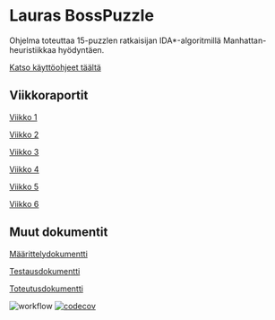 # Lauras BossPuzzle

Ohjelma toteuttaa 15-puzzlen ratkaisijan IDA*-algoritmillä Manhattan-heuristiikkaa hyödyntäen.

[Katso käyttöohjeet täältä](https://github.com/LauraACodes/LaurasBossPuzzle/blob/main/Dokumentaatio/kayttohjeet.md)

## Viikkoraportit

[Viikko 1](https://github.com/LauraACodes/LaurasBossPuzzle/blob/main/Dokumentaatio/Viikkoraportti1.md)

[Viikko 2](https://github.com/LauraACodes/LaurasBossPuzzle/blob/main/Dokumentaatio/Viikkoraportti2.md)

[Viikko 3](https://github.com/LauraACodes/LaurasBossPuzzle/blob/main/Dokumentaatio/Viikkoraportti3.md)

[Viikko 4](https://github.com/LauraACodes/LaurasBossPuzzle/blob/main/Dokumentaatio/Viikkoraportti4.md)

[Viikko 5](https://github.com/LauraACodes/LaurasBossPuzzle/blob/main/Dokumentaatio/Viikkoraportti5.md)

[Viikko 6](https://github.com/LauraACodes/LaurasBossPuzzle/blob/main/Dokumentaatio/Viikkoraportti6.md)


## Muut dokumentit

[Määrittelydokumentti](https://github.com/LauraACodes/LaurasBossPuzzle/blob/main/Dokumentaatio/Maarittelydokumentti.md)

[Testausdokumentti](https://github.com/LauraACodes/LaurasBossPuzzle/blob/main/Dokumentaatio/Testausdokumentti.md)

[Toteutusdokumentti](https://github.com/LauraACodes/LaurasBossPuzzle/blob/main/Dokumentaatio/Toteutusdokumentti.md)

![workflow](https://github.com/LauraACodes/LaurasBossPuzzle/workflows/Java%20CI%20with%20Gradle/badge.svg) [![codecov](https://codecov.io/gh/LauraACodes/LaurasBossPuzzle/branch/main/graph/badge.svg?token=FDOVVTAKT1)](https://codecov.io/gh/LauraACodes/LaurasBossPuzzle)
